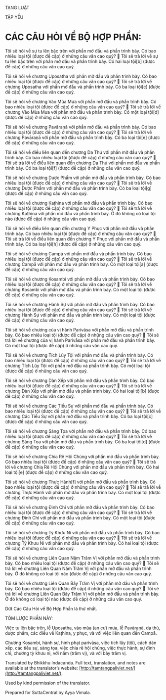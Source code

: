  

TẠNG LUẬT

TẬP YẾU

# CÁC CÂU HỎI VỀ BỘ HỢP PHẦN:

Tôi sẽ hỏi về sự tu lên bậc trên với phần mở đầu và phần trình bày. Có bao nhiêu loại tội (được đề cập) ở những câu văn cao quý?  Tôi sẽ trả lời về sự tu lên bậc trên với phần mở đầu và phần trình bày. Có hai loại tội\[b\] (được đề cập) ở những câu văn cao quý.

Tôi sẽ hỏi về chương Uposatha với phần mở đầu và phần trình bày. Có bao nhiêu loại tội (được đề cập) ở những câu văn cao quý?  Tôi sẽ trả lời về chương Uposatha với phần mở đầu và phần trình bày. Có ba loại tội\[c\] (được đề cập) ở những câu văn cao quý.

Tôi sẽ hỏi về chương Vào Mùa Mưa với phần mở đầu và phần trình bày. Có bao nhiêu loại tội (được đề cập) ở những câu văn cao quý?  Tôi sẽ trả lời về chương Vào Mùa Mưa với phần mở đầu và phần trình bày. Có một loại tội\[d\] (được đề cập) ở những câu văn cao quý.

Tôi sẽ hỏi về chương Pavāraṇā với phần mở đầu và phần trình bày. Có bao nhiêu loại tội (được đề cập) ở những câu văn cao quý?  Tôi sẽ trả lời về chương Pavāraṇā với phần mở đầu và phần trình bày. Có ba loại tội\[e\] (được đề cập) ở những câu văn cao quý.

Tôi sẽ hỏi về điều liên quan đến chương Da Thú với phần mở đầu và phần trình bày. Có bao nhiêu loại tội (được đề cập) ở những câu văn cao quý?  Tôi sẽ trả lời về điều liên quan đến chương Da Thú với phần mở đầu và phần trình bày. Có ba loại tội\[f\] (được đề cập) ở những câu văn cao quý.

Tôi sẽ hỏi về chương Dược Phẩm với phần mở đầu và phần trình bày. Có bao nhiêu loại tội (được đề cập) ở những câu văn cao quý?  Tôi sẽ trả lời về chương Dược Phẩm với phần mở đầu và phần trình bày. Có ba loại tội\[g\] (được đề cập) ở những câu văn cao quý.

Tôi sẽ hỏi về chương Kaṭhina với phần mở đầu và phần trình bày. Có bao nhiêu loại tội (được đề cập) ở những câu văn cao quý?  Tôi sẽ trả lời về chương Kaṭhina với phần mở đầu và phần trình bày. Ở đó không có loại tội nào (được đề cập) ở những câu văn cao quý.

Tôi sẽ hỏi về điều liên quan đến chương Y Phục với phần mở đầu và phần trình bày. Có bao nhiêu loại tội (được đề cập) ở những câu văn cao quý?  Tôi sẽ trả lời về điều liên quan đến chương Y Phục với phần mở đầu và phần trình bày. Có ba loại tội\[h\] (được đề cập) ở những câu văn cao quý.

Tôi sẽ hỏi về chương Campā với phần mở đầu và phần trình bày. Có bao nhiêu loại tội (được đề cập) ở những câu văn cao quý?  Tôi sẽ trả lời về chương Campā với phần mở đầu và phần trình bày. Có một loại tội\[a\] (được đề cập) ở những câu văn cao quý.

Tôi sẽ hỏi về chương Kosambi với phần mở đầu và phần trình bày. Có bao nhiêu loại tội (được đề cập) ở những câu văn cao quý?  Tôi sẽ trả lời về chương Kosambi với phần mở đầu và phần trình bày. Có một loại tội (được đề cập) ở những câu văn cao quý.

Tôi sẽ hỏi về chương Hành Sự với phần mở đầu và phần trình bày. Có bao nhiêu loại tội (được đề cập) ở những câu văn cao quý?  Tôi sẽ trả lời về chương Hành Sự với phần mở đầu và phần trình bày. Có một loại tội (được đề cập) ở những câu văn cao quý.

Tôi sẽ hỏi về chương của vị hành Parivāsa với phần mở đầu và phần trình bày. Có bao nhiêu loại tội (được đề cập) ở những câu văn cao quý?  Tôi sẽ trả lời về chương của vị hành Parivāsa với phần mở đầu và phần trình bày. Có một loại tội (được đề cập) ở những câu văn cao quý.

Tôi sẽ hỏi về chương Tích Lũy Tội với phần mở đầu và phần trình bày. Có bao nhiêu loại tội (được đề cập) ở những câu văn cao quý?  Tôi sẽ trả lời về chương Tích Lũy Tội với phần mở đầu và phần trình bày. Có một loại tội (được đề cập) ở những câu văn cao quý.

Tôi sẽ hỏi về chương Dàn Xếp với phần mở đầu và phần trình bày. Có bao nhiêu loại tội (được đề cập) ở những câu văn cao quý?  Tôi sẽ trả lời về chương Dàn Xếp với phần mở đầu và phần trình bày. Có hai loại tội\[b\] (được đề cập) ở những câu văn cao quý.

Tôi sẽ hỏi về chương Các Tiểu Sự với phần mở đầu và phần trình bày. Có bao nhiêu loại tội (được đề cập) ở những câu văn cao quý?  Tôi sẽ trả lời về chương Các Tiểu Sự với phần mở đầu và phần trình bày. Có ba loại tội\[c\] (được đề cập) ở những câu văn cao quý.

Tôi sẽ hỏi về chương Sàng Tọa với phần mở đầu và phần trình bày. Có bao nhiêu loại tội (được đề cập) ở những câu văn cao quý?  Tôi sẽ trả lời về chương Sàng Tọa với phần mở đầu và phần trình bày. Có ba loại tội\[d\] (được đề cập) ở những câu văn cao quý.

Tôi sẽ hỏi về chương Chia Rẽ Hội Chúng với phần mở đầu và phần trình bày. Có bao nhiêu loại tội (được đề cập) ở những câu văn cao quý?  Tôi sẽ trả lời về chương Chia Rẽ Hội Chúng với phần mở đầu và phần trình bày. Có hai loại tội\[e\] (được đề cập) ở những câu văn cao quý.

Tôi sẽ hỏi về chương Thực Hành\[f\] với phần mở đầu và phần trình bày. Có bao nhiêu loại tội (được đề cập) ở những câu văn cao quý?  Tôi sẽ trả lời về chương Thực Hành với phần mở đầu và phần trình bày. Có một loại tội (được đề cập) ở những câu văn cao quý.

Tôi sẽ hỏi về chương Đình Chỉ với phần mở đầu và phần trình bày. Có bao nhiêu loại tội (được đề cập) ở những câu văn cao quý?  Tôi sẽ trả lời về chương Đình Chỉ với phần mở đầu và phần trình bày. Có một loại tội (được đề cập) ở những câu văn cao quý.

Tôi sẽ hỏi về chương Tỳ Khưu Ni với phần mở đầu và phần trình bày. Có bao nhiêu loại tội (được đề cập) ở những câu văn cao quý?  Tôi sẽ trả lời về chương Tỳ Khưu Ni với phần mở đầu và phần trình bày. Có hai loại tội (được đề cập) ở những câu văn cao quý.

Tôi sẽ hỏi về chương Liên Quan Năm Trăm Vị với phần mở đầu và phần trình bày. Có bao nhiêu loại tội (được đề cập) ở những câu văn cao quý?  Tôi sẽ trả lời về chương Liên Quan Năm Trăm Vị với phần mở đầu và phần trình bày. Ở đó không có loại tội nào (được đề cập) ở những câu văn cao quý.

Tôi sẽ hỏi về chương Liên Quan Bảy Trăm Vị với phần mở đầu và phần trình bày. Có bao nhiêu loại tội (được đề cập) ở những câu văn cao quý?  Tôi sẽ trả lời về chương Liên Quan Bảy Trăm Vị với phần mở đầu và phần trình bày. Ở đó không có loại tội nào (được đề cập) ở những câu văn cao quý.

Dứt Các Câu Hỏi về Bộ Hợp Phần là thứ nhất.

TÓM LƯỢC PHẦN NÀY:

Việc tu lên bậc trên, lễ Uposatha, vào mùa (an cư) mưa, lễ Pavāraṇā, da thú, dược phẩm, các điều về Kaṭhina, y phục, và với việc liên quan đến Campā.

Chương Kosambi, hành sự, hình phạt parivāsa, việc tích lũy (tội), cách dàn xếp, các tiểu sự, sàng tọa, việc chia rẽ hội chúng, việc thực hành, sự đình chỉ, chương tỳ khưu ni, với năm (trăm vị), và với bảy trăm vị.

Translated by Bhikkhu Indacanda. Full text, translation, and notes are available at the translator’s website: [http://tamtangpaliviet.net/](http://tamtangpaliviet.net/).

Used by kind permission of the translator.

Prepared for SuttaCentral by Ayya Vimala.
